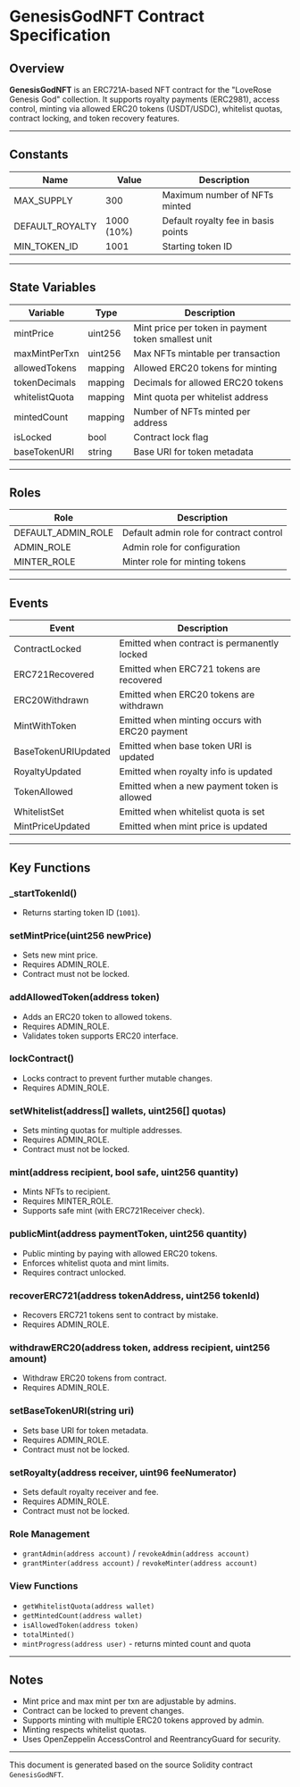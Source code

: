 # GenesisGodNFT Contract Specification

## Overview
**GenesisGodNFT** is an ERC721A-based NFT contract for the "LoveRose Genesis God" collection. It supports royalty payments (ERC2981), access control, minting via allowed ERC20 tokens (USDT/USDC), whitelist quotas, contract locking, and token recovery features.

---

## Constants
| Name           | Value          | Description                            |
|----------------|----------------|------------------------------------|
| MAX_SUPPLY     | 300            | Maximum number of NFTs minted       |
| DEFAULT_ROYALTY| 1000 (10%)     | Default royalty fee in basis points |
| MIN_TOKEN_ID   | 1001           | Starting token ID                   |

---

## State Variables
| Variable         | Type         | Description                             |
|------------------|--------------|---------------------------------------|
| mintPrice        | uint256      | Mint price per token in payment token smallest unit |
| maxMintPerTxn    | uint256      | Max NFTs mintable per transaction     |
| allowedTokens    | mapping      | Allowed ERC20 tokens for minting      |
| tokenDecimals    | mapping      | Decimals for allowed ERC20 tokens     |
| whitelistQuota   | mapping      | Mint quota per whitelist address      |
| mintedCount      | mapping      | Number of NFTs minted per address     |
| isLocked         | bool         | Contract lock flag                     |
| baseTokenURI     | string       | Base URI for token metadata            |

---

## Roles
| Role          | Description                   |
|---------------|-------------------------------|
| DEFAULT_ADMIN_ROLE | Default admin role for contract control |
| ADMIN_ROLE    | Admin role for configuration    |
| MINTER_ROLE   | Minter role for minting tokens  |

---

## Events
| Event                  | Description                                   |
|------------------------|-----------------------------------------------|
| ContractLocked         | Emitted when contract is permanently locked   |
| ERC721Recovered        | Emitted when ERC721 tokens are recovered       |
| ERC20Withdrawn         | Emitted when ERC20 tokens are withdrawn        |
| MintWithToken          | Emitted when minting occurs with ERC20 payment |
| BaseTokenURIUpdated    | Emitted when base token URI is updated          |
| RoyaltyUpdated         | Emitted when royalty info is updated            |
| TokenAllowed           | Emitted when a new payment token is allowed     |
| WhitelistSet           | Emitted when whitelist quota is set             |
| MintPriceUpdated       | Emitted when mint price is updated              |

---

## Key Functions

### _startTokenId()
- Returns starting token ID (`1001`).

### setMintPrice(uint256 newPrice)
- Sets new mint price.
- Requires ADMIN_ROLE.
- Contract must not be locked.

### addAllowedToken(address token)
- Adds an ERC20 token to allowed tokens.
- Requires ADMIN_ROLE.
- Validates token supports ERC20 interface.

### lockContract()
- Locks contract to prevent further mutable changes.
- Requires ADMIN_ROLE.

### setWhitelist(address[] wallets, uint256[] quotas)
- Sets minting quotas for multiple addresses.
- Requires ADMIN_ROLE.
- Contract must not be locked.

### mint(address recipient, bool safe, uint256 quantity)
- Mints NFTs to recipient.
- Requires MINTER_ROLE.
- Supports safe mint (with ERC721Receiver check).

### publicMint(address paymentToken, uint256 quantity)
- Public minting by paying with allowed ERC20 tokens.
- Enforces whitelist quota and mint limits.
- Requires contract unlocked.

### recoverERC721(address tokenAddress, uint256 tokenId)
- Recovers ERC721 tokens sent to contract by mistake.
- Requires ADMIN_ROLE.

### withdrawERC20(address token, address recipient, uint256 amount)
- Withdraw ERC20 tokens from contract.
- Requires ADMIN_ROLE.

### setBaseTokenURI(string uri)
- Sets base URI for token metadata.
- Requires ADMIN_ROLE.
- Contract must not be locked.

### setRoyalty(address receiver, uint96 feeNumerator)
- Sets default royalty receiver and fee.
- Requires ADMIN_ROLE.
- Contract must not be locked.

### Role Management
- `grantAdmin(address account)` / `revokeAdmin(address account)`
- `grantMinter(address account)` / `revokeMinter(address account)`

### View Functions
- `getWhitelistQuota(address wallet)`
- `getMintedCount(address wallet)`
- `isAllowedToken(address token)`
- `totalMinted()`
- `mintProgress(address user)` - returns minted count and quota

---

## Notes
- Mint price and max mint per txn are adjustable by admins.
- Contract can be locked to prevent changes.
- Supports minting with multiple ERC20 tokens approved by admin.
- Minting respects whitelist quotas.
- Uses OpenZeppelin AccessControl and ReentrancyGuard for security.

---

This document is generated based on the source Solidity contract `GenesisGodNFT`.
